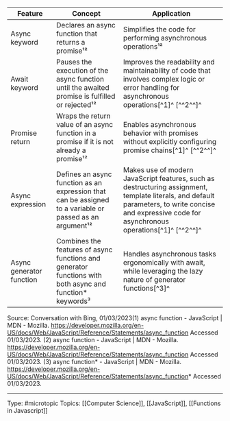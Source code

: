 | Feature | Concept | Application |
| --- | --- | --- |
| Async keyword | Declares an async function that returns a promise¹² | Simplifies the code for performing asynchronous operations¹² |
| Await keyword | Pauses the execution of the async function until the awaited promise is fulfilled or rejected¹² | Improves the readability and maintainability of code that involves complex logic or error handling for asynchronous operations[^1]^ [^^2^^]^ |
| Promise return | Wraps the return value of an async function in a promise if it is not already a promise¹² | Enables asynchronous behavior with promises without explicitly configuring promise chains[^1]^ [^^2^^]^ |
| Async expression | Defines an async function as an expression that can be assigned to a variable or passed as an argument¹² | Makes use of modern JavaScript features, such as destructuring assignment, template literals, and default parameters, to write concise and expressive code for asynchronous operations[^1]^ [^^2^^]^ |
| Async generator function | Combines the features of async functions and generator functions with both async and function* keywords³ | Handles asynchronous tasks ergonomically with await, while leveraging the lazy nature of generator functions[^3]^|

Source: Conversation with Bing, 01/03/2023(1) async function - JavaScript | MDN - Mozilla. https://developer.mozilla.org/en-US/docs/Web/JavaScript/Reference/Statements/async_function Accessed 01/03/2023.
(2) async function - JavaScript | MDN - Mozilla. https://developer.mozilla.org/en-US/docs/Web/JavaScript/Reference/Statements/async_function Accessed 01/03/2023.
(3) async function* - JavaScript | MDN - Mozilla. https://developer.mozilla.org/en-US/docs/Web/JavaScript/Reference/Statements/async_function* Accessed 01/03/2023.
___
Type: #microtopic 
Topics: [[Computer Science]], [[JavaScript]], [[Functions in Javascript]]

